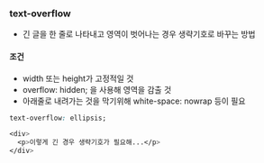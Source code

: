 ### text-overflow
- 긴 글을 한 줄로 나타내고 영역이 벗어나는 경우 생략기호로 바꾸는 방법

#### 조건
- width 또는 height가 고정적일 것
- overflow: hidden; 을 사용해 영역을 감출 것
- 아래줄로 내려가는 것을 막기위해 white-space: nowrap 등이 필요

```css
text-overflow: ellipsis;

<div>
  <p>이렇게 긴 경우 생략기호가 필요해...</p>
</div>
```